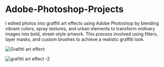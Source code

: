 # Adobe-Photoshop-Projects
I edited photos into graffiti art effects using Adobe Photoshop by blending vibrant colors, spray textures, and urban elements to transform ordinary images into bold, street-style artwork. This process involved using filters, layer masks, and custom brushes to achieve a realistic graffiti look.


![Grafitti art effect](https://github.com/user-attachments/assets/aebabb96-86b5-4fee-b300-c526b08237ce)

![grafitti art effect -2](https://github.com/user-attachments/assets/ba9716b7-569f-46ce-9975-618ba8ca39b0)

